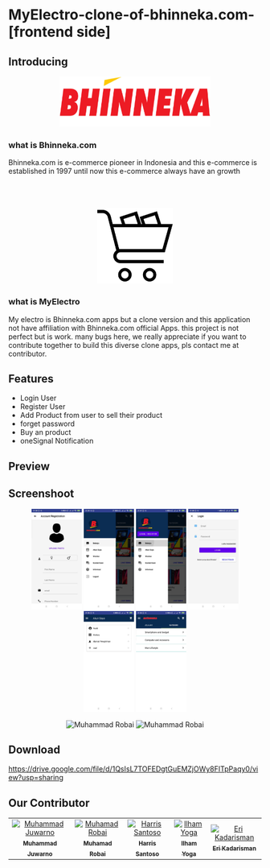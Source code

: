 # MyElectro-clone-of-bhinneka.com-[frontend side]

## Introducing
<p align='center'>
<img src="screenshoot/Bhinneka-icon.jpg" width=300 height=100 />
</p>

### what is Bhinneka.com
Bhinneka.com is e-commerce pioneer in Indonesia and this e-commerce is established in 1997 until now this e-commerce always have an growth <br><br><br><br>
<p align='center'>
<img src="screenshoot/shopping-cart.png" width=150 height=150 />
 </p>

### what is MyElectro
My electro is Bhinneka.com apps but a clone version and this application not have affiliation with Bhinneka.com official Apps.
this project is not perfect but is work. many bugs here, we really appreciate if you want to contribute together to build this diverse clone apps, pls contact me at contributor.
<br>

## Features

- Login User
- Register User
- Add Product from user to sell their product
- forget password
- Buy an product
- oneSignal Notification


## Preview



## Screenshoot
<p align='center'>
<span>
<tr>
  <td><img src="screenshoot/WhatsApp Image 2019-07-14 at 10.40.51 PM(1).jpeg" width="100px;" alt="Muhammad Juwarno"/></td>
  <td><img src="screenshoot/WhatsApp Image 2019-07-14 at 10.40.51 PM.jpeg" width="100px;" alt="Muhammad Juwarno"/></td>
</tr>
<tr>
  <td><img src="screenshoot/WhatsApp Image 2019-07-14 at 10.40.52 PM(1).jpeg" width="100px;" alt="Muhammad Juwarno"/></td>
  <td><img src="screenshoot/WhatsApp Image 2019-07-14 at 10.40.52 PM.jpeg" width="100px;" alt="Muhammad Juwarno"/></td>
</tr>
<tr>
  <td><img src="screenshoot/WhatsApp Image 2019-07-14 at 10.40.53 PM(1).jpeg" width="100px;" alt="Muhammad Juwarno"/></td>
  <td><img src="screenshoot/WhatsApp Image 2019-07-14 at 10.40.53 PM(2).jpeg" width="100px;" alt="Muhammad Juwarno"/></td>
</tr>
</span>
</p>

<p align='center'>
<span>
 <tr>
  <td><img src="https://github.com/hrs234/MyElectro-clone-bhineka-frontend/blob/master/screenshoot/Screenrecorder-2019-07-14-23-28-.gif" width="300;" height="500" alt="Muhammad Robai"/></td>
  <td><img src="https://github.com/hrs234/MyElectro-clone-bhineka-frontend/blob/master/screenshoot/Screenrecorder-2019-07-14-23-35-(2).gif" width="300;" height="500" alt="Muhammad Robai"/></td>
</tr>
</span>
</p>


## Download
https://drive.google.com/file/d/1QsIsL7TOFEDgtGuEMZjOWy8FITpPaqy0/view?usp=sharing

## Our Contributor
<table>
  <tr>
    <td align="center"><a href="https://github.com/juwar"><img src="https://avatars3.githubusercontent.com/u/50343114?s=400&v=4" width="100px;" alt="Muhammad Juwarno"/><br /><sub><b>Muhammad Juwarno</b></sub></a><br />
    <td align="center"><a href="https://github.com/muhrobai"><img src="https://avatars1.githubusercontent.com/u/50520431?s=460&v=4" width="100px;" alt="Muhamad Robai"/><br /><sub><b>Muhamad Robai</b></sub></a><br />
     <td align="center"><a href="https://github.com/hrs234"><img src="https://avatars2.githubusercontent.com/u/50226393?s=460&v=4"  width="100px;" alt="Harris Santoso"/><br /><sub><b>Harris Santoso</b></sub></a><br />
     <td align="center"><a href="https://github.com/ilhamyoga"><img src="https://avatars3.githubusercontent.com/u/38208370?s=460&v=4" width="100px;" alt="Ilham Yoga"/><br /><sub><b>Ilham Yoga</b></sub></a><br />
     <td align="center"><a href="https://github.com/kdrsm"><img src="https://avatars0.githubusercontent.com/u/52651194?s=460&v=4" width="100px;" alt="Eri Kadarisman"/><br /><sub><b>Eri Kadarisman</b></sub></a><br />
  </tr>
</table>
